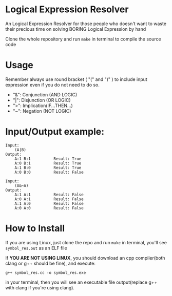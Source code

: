 # Logical Expression Resolver

An Logical Expression Resolver for those people who doesn't want to waste their precious time on solving BORING Logical Expression by hand

Clone the whole repository and run `make` in terminal to compile the source code

# Usage
Remember always use round bracket ( "(" and ")" ) to include input expression even if you do not need to do so.

- "&": Conjunction (AND LOGIC)
- "|": Disjunction (OR LOGIC)
- ">": Implication(IF...THEN...)
- "~": Negation (NOT LOGIC)

# Input/Output example:
```
Input:
    (A|B)
Output:
    A:1 B:1          Result: True
    A:0 B:1          Result: True
    A:1 B:0          Result: True
    A:0 B:0          Result: False

Input:
    (A&~A)
Output:
    A:1 A:1          Result: False
    A:0 A:1          Result: False
    A:1 A:0          Result: False
    A:0 A:0          Result: False
```

# How to Install
If you are using Linux, just clone the repo and run `make` in terminal, you'll see `symbol_res.out` as an ELF file

If **YOU ARE NOT USING LINUX**, you should download an cpp compiler(both clang or g++ should be fine), and execute:
```
g++ symbol_res.cc -o symbol_res.exe
```
in your terminal, then you will see an executable file output(replace g++ with clang if you're using clang).
